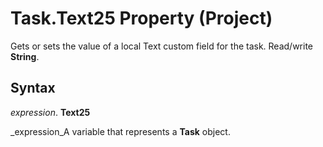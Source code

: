 
# Task.Text25 Property (Project)

Gets or sets the value of a local Text custom field for the task. Read/write  **String**.


## Syntax

 _expression_. **Text25**

 _expression_A variable that represents a  **Task** object.

